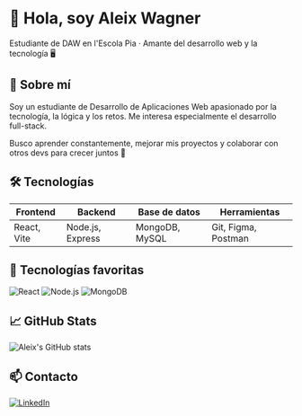 # 👋 Hola, soy Aleix Wagner
Estudiante de DAW en l'Escola Pia · Amante del desarrollo web y la tecnología 🖥️

## 🙋 Sobre mí

Soy un estudiante de Desarrollo de Aplicaciones Web apasionado por la tecnología, la lógica y los retos. Me interesa especialmente el desarrollo full-stack.

Busco aprender constantemente, mejorar mis proyectos y colaborar con otros devs para crecer juntos 🚀

## 🛠 Tecnologías 

| Frontend        | Backend         | Base de datos     | Herramientas     |
|-----------------|-----------------|-------------------|------------------|
| React, Vite     | Node.js, Express| MongoDB, MySQL    | Git, Figma, Postman |


## 💼 Tecnologías favoritas
![React](https://img.shields.io/badge/-React-61DAFB?logo=react&logoColor=white)
![Node.js](https://img.shields.io/badge/-Node.js-339933?logo=node.js&logoColor=white)
![MongoDB](https://img.shields.io/badge/-MongoDB-47A248?logo=mongodb&logoColor=white)




## 📈 GitHub Stats
![Aleix's GitHub stats](https://github-readme-stats.vercel.app/api?username=XwagnerX&show_icons=true&theme=radical)

## 📫 Contacto
[![LinkedIn](https://img.shields.io/badge/-LinkedIn-blue?logo=linkedin)](https://www.linkedin.com/in/tuusuario)
